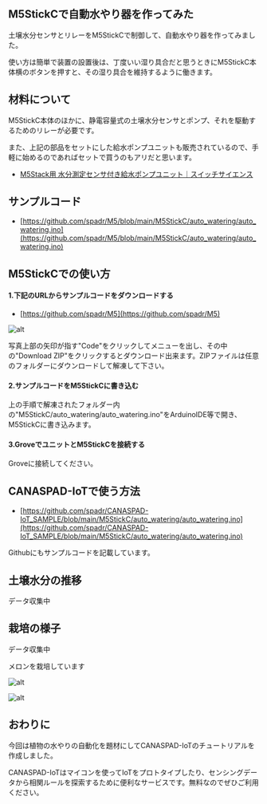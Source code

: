 ## M5StickCで自動水やり器を作ってみた

土壌水分センサとリレーをM5StickCで制御して、自動水やり器を作ってみました。

使い方は簡単で装置の設置後は、丁度いい湿り具合だと思うときにM5StickC本体横のボタンを押すと、その湿り具合を維持するように働きます。


## 材料について
M5StickC本体のほかに、静電容量式の土壌水分センサとポンプ、それを駆動するためのリレーが必要です。

また、上記の部品をセットにした給水ポンプユニットも販売されているので、手軽に始めるのであればセットで買うのもアリだと思います。


- [M5Stack用 水分測定センサ付き給水ポンプユニット｜スイッチサイエンス](https://www.switch-science.com/catalog/6913/)


## サンプルコード  

- [https://github.com/spadr/M5/blob/main/M5StickC/auto_watering/auto_watering.ino](https://github.com/spadr/M5/blob/main/M5StickC/auto_watering/auto_watering.ino)


## M5StickCでの使い方  


#### 1.下記のURLからサンプルコードをダウンロードする  
- [https://github.com/spadr/M5](https://github.com/spadr/M5)

![alt](/media/post_content_images/0006_05.jpg)

写真上部の矢印が指す"Code"をクリックしてメニューを出し、その中の"Download ZIP"をクリックするとダウンロード出来ます。ZIPファイルは任意のフォルダーにダウンロードして解凍して下さい。

#### 2.サンプルコードをM5StickCに書き込む  
上の手順で解凍されたフォルダー内の"M5StickC/auto_watering/auto_watering.ino"をArduinoIDE等で開き、M5StickCに書き込みます。

#### 3.GroveでユニットとM5StickCを接続する  

Groveに接続してください。

## CANASPAD-IoTで使う方法 


- [https://github.com/spadr/CANASPAD-IoT_SAMPLE/blob/main/M5StickC/auto_watering/auto_watering.ino](https://github.com/spadr/CANASPAD-IoT_SAMPLE/blob/main/M5StickC/auto_watering/auto_watering.ino)

Githubにもサンプルコードを記載しています。


## 土壌水分の推移

データ収集中

## 栽培の様子

データ収集中

メロンを栽培しています

![alt](/media/post_content_images/0013_01.jpg)


![alt](/media/post_content_images/0013_00.jpg)

## おわりに
今回は植物の水やりの自動化を題材にしてCANASPAD-IoTのチュートリアルを作成しました。

CANASPAD-IoTはマイコンを使ってIoTをプロトタイプしたり、センシングデータから相関ルールを探索するために便利なサービスです。無料なのでぜひご利用ください。
